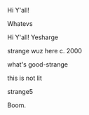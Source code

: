 
Hi Y'all!


Whatevs



Hi Y'all!
Yesharge


strange wuz here c. 2000

what's good-strange

this is not lit


strange5

Boom.


